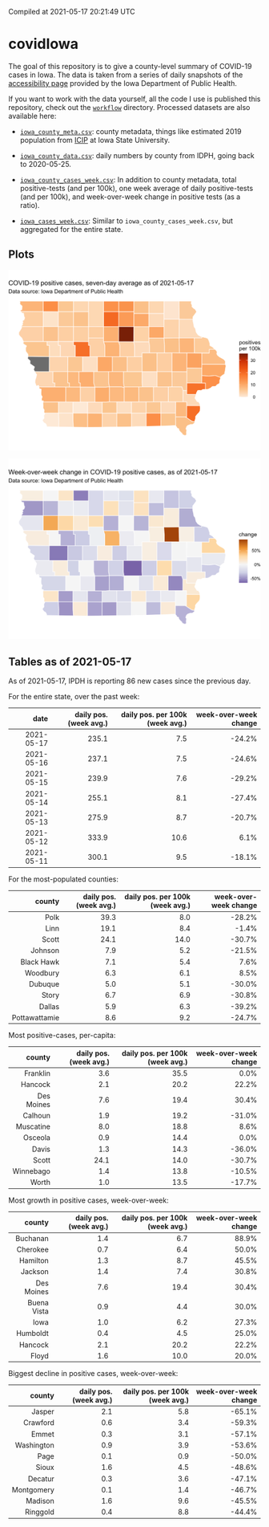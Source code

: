 Compiled at 2021-05-17 20:21:49 UTC

<!-- README.md is generated from README.Rmd. Please edit that file -->

# covidIowa

<!-- badges: start -->

<!-- badges: end -->

The goal of this repository is to give a county-level summary of
COVID-19 cases in Iowa. The data is taken from a series of daily
snapshots of the [accessibility
page](https://coronavirus.iowa.gov/pages/access) provided by the Iowa
Department of Public Health.

If you want to work with the data yourself, all the code I use is
published this repository, check out the [`workflow`](workflow)
directory. Processed datasets are also available here:

  - [`iowa_county_meta.csv`](https://raw.githubusercontent.com/ijlyttle/covidIowa/master/workflow/data/99-publish/iowa_county_meta.csv):
    county metadata, things like estimated 2019 population from
    [ICIP](https://www.icip.iastate.edu/tables/population/counties-estimates)
    at Iowa State University.

  - [`iowa_county_data.csv`](https://raw.githubusercontent.com/ijlyttle/covidIowa/master/workflow/data/99-publish/iowa_county_data.csv):
    daily numbers by county from IDPH, going back to 2020-05-25.

  - [`iowa_county_cases_week.csv`](https://raw.githubusercontent.com/ijlyttle/covidIowa/master/workflow/data/99-publish/iowa_county_data.csv):
    In addition to county metadata, total positive-tests (and per 100k),
    one week average of daily positive-tests (and per 100k), and
    week-over-week change in positive tests (as a ratio).

  - [`iowa_cases_week.csv`](https://raw.githubusercontent.com/ijlyttle/covidIowa/master/workflow/data/99-publish/iowa_cases_week.csv):
    Similar to `iowa_county_cases_week.csv`, but aggregated for the
    entire state.

## Plots

![](workflow/data/99-publish/iowa_cases.png)

![](workflow/data/99-publish/iowa_change.png)

## Tables as of 2021-05-17

As of 2021-05-17, IPDH is reporting 86 new cases since the previous day.

For the entire state, over the past week:

|       date | daily pos. (week avg.) | daily pos. per 100k (week avg.) | week-over-week change |
| ---------: | ---------------------: | ------------------------------: | --------------------: |
| 2021-05-17 |                  235.1 |                             7.5 |               \-24.2% |
| 2021-05-16 |                  237.1 |                             7.5 |               \-24.6% |
| 2021-05-15 |                  239.9 |                             7.6 |               \-29.2% |
| 2021-05-14 |                  255.1 |                             8.1 |               \-27.4% |
| 2021-05-13 |                  275.9 |                             8.7 |               \-20.7% |
| 2021-05-12 |                  333.9 |                            10.6 |                  6.1% |
| 2021-05-11 |                  300.1 |                             9.5 |               \-18.1% |

For the most-populated counties:

|        county | daily pos. (week avg.) | daily pos. per 100k (week avg.) | week-over-week change |
| ------------: | ---------------------: | ------------------------------: | --------------------: |
|          Polk |                   39.3 |                             8.0 |               \-28.2% |
|          Linn |                   19.1 |                             8.4 |                \-1.4% |
|         Scott |                   24.1 |                            14.0 |               \-30.7% |
|       Johnson |                    7.9 |                             5.2 |               \-21.5% |
|    Black Hawk |                    7.1 |                             5.4 |                  7.6% |
|      Woodbury |                    6.3 |                             6.1 |                  8.5% |
|       Dubuque |                    5.0 |                             5.1 |               \-30.0% |
|         Story |                    6.7 |                             6.9 |               \-30.8% |
|        Dallas |                    5.9 |                             6.3 |               \-39.2% |
| Pottawattamie |                    8.6 |                             9.2 |               \-24.7% |

Most positive-cases, per-capita:

|     county | daily pos. (week avg.) | daily pos. per 100k (week avg.) | week-over-week change |
| ---------: | ---------------------: | ------------------------------: | --------------------: |
|   Franklin |                    3.6 |                            35.5 |                  0.0% |
|    Hancock |                    2.1 |                            20.2 |                 22.2% |
| Des Moines |                    7.6 |                            19.4 |                 30.4% |
|    Calhoun |                    1.9 |                            19.2 |               \-31.0% |
|  Muscatine |                    8.0 |                            18.8 |                  8.6% |
|    Osceola |                    0.9 |                            14.4 |                  0.0% |
|      Davis |                    1.3 |                            14.3 |               \-36.0% |
|      Scott |                   24.1 |                            14.0 |               \-30.7% |
|  Winnebago |                    1.4 |                            13.8 |               \-10.5% |
|      Worth |                    1.0 |                            13.5 |               \-17.7% |

Most growth in positive cases, week-over-week:

|      county | daily pos. (week avg.) | daily pos. per 100k (week avg.) | week-over-week change |
| ----------: | ---------------------: | ------------------------------: | --------------------: |
|    Buchanan |                    1.4 |                             6.7 |                 88.9% |
|    Cherokee |                    0.7 |                             6.4 |                 50.0% |
|    Hamilton |                    1.3 |                             8.7 |                 45.5% |
|     Jackson |                    1.4 |                             7.4 |                 30.8% |
|  Des Moines |                    7.6 |                            19.4 |                 30.4% |
| Buena Vista |                    0.9 |                             4.4 |                 30.0% |
|        Iowa |                    1.0 |                             6.2 |                 27.3% |
|    Humboldt |                    0.4 |                             4.5 |                 25.0% |
|     Hancock |                    2.1 |                            20.2 |                 22.2% |
|       Floyd |                    1.6 |                            10.0 |                 20.0% |

Biggest decline in positive cases, week-over-week:

|     county | daily pos. (week avg.) | daily pos. per 100k (week avg.) | week-over-week change |
| ---------: | ---------------------: | ------------------------------: | --------------------: |
|     Jasper |                    2.1 |                             5.8 |               \-65.1% |
|   Crawford |                    0.6 |                             3.4 |               \-59.3% |
|      Emmet |                    0.3 |                             3.1 |               \-57.1% |
| Washington |                    0.9 |                             3.9 |               \-53.6% |
|       Page |                    0.1 |                             0.9 |               \-50.0% |
|      Sioux |                    1.6 |                             4.5 |               \-48.6% |
|    Decatur |                    0.3 |                             3.6 |               \-47.1% |
| Montgomery |                    0.1 |                             1.4 |               \-46.7% |
|    Madison |                    1.6 |                             9.6 |               \-45.5% |
|   Ringgold |                    0.4 |                             8.8 |               \-44.4% |
